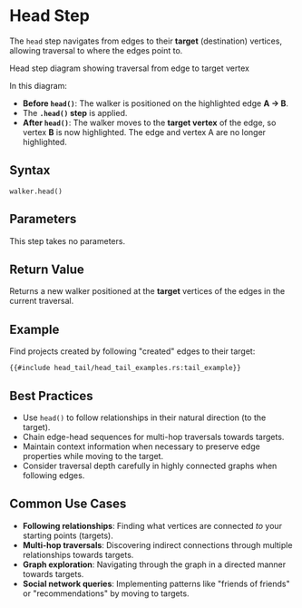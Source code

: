 # Head Step

The `head` step navigates from edges to their **target** (destination) vertices, allowing traversal to where the edges point to.

<object type="image/svg+xml" data="head_tail/image_tail.svg" title="Head Step Diagram">
Head step diagram showing traversal from edge to target vertex
</object>

In this diagram:

- **Before `head()`**: The walker is positioned on the highlighted edge **A -> B**.
- The **`.head()` step** is applied.
- **After `head()`**: The walker moves to the **target vertex** of the edge, so vertex **B** is now highlighted. The edge and vertex A are no longer highlighted.

## Syntax

```rust,noplayground
walker.head()
```

## Parameters

This step takes no parameters.

## Return Value

Returns a new walker positioned at the **target** vertices of the edges in the current traversal.

## Example

Find projects created by following "created" edges to their target:

```rust,noplayground
{{#include head_tail/head_tail_examples.rs:tail_example}}
```

## Best Practices

- Use `head()` to follow relationships in their natural direction (to the target).
- Chain edge-head sequences for multi-hop traversals towards targets.
- Maintain context information when necessary to preserve edge properties while moving to the target.
- Consider traversal depth carefully in highly connected graphs when following edges.

## Common Use Cases

- **Following relationships**: Finding what vertices are connected *to* your starting points (targets).
- **Multi-hop traversals**: Discovering indirect connections through multiple relationships towards targets.
- **Graph exploration**: Navigating through the graph in a directed manner towards targets.
- **Social network queries**: Implementing patterns like "friends of friends" or "recommendations" by moving to targets.
